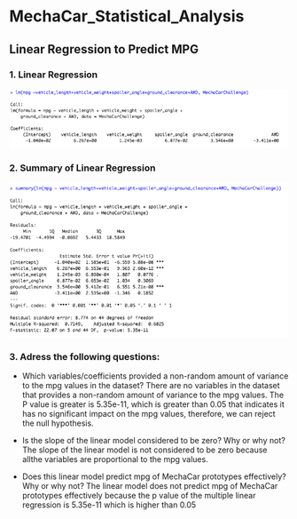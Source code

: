 # MechaCar_Statistical_Analysis

## Linear Regression to Predict MPG

### 1. Linear Regression

<img src=https://github.com/reinalim/MechaCar_Statistical_Analysis_/blob/main/LinearRegression.png>

### 2. Summary of Linear Regression 

<img src=https://github.com/reinalim/MechaCar_Statistical_Analysis_/blob/main/SummaryofLinearRegression.png>

### 3. Adress the following questions:
* Which variables/coefficients provided a non-random amount of variance to the mpg values in the dataset?
There are no variables in the dataset that provides a non-random amount of variance to the mpg values. The P value is greater is 5.35e-11, which is greater than 0.05 that indicates it has no significant impact on the mpg values, therefore, we can reject the null hypothesis.

* Is the slope of the linear model considered to be zero? Why or why not?
The slope of the linear model is not considered to be zero because allthe variables are proportional to the mpg values. 

* Does this linear model predict mpg of MechaCar prototypes effectively? Why or why not?
The linear model does not predict mpg of MechaCar prototypes effectively because the p value of the multiple linear regression is 5.35e-11 which is higher than 0.05
